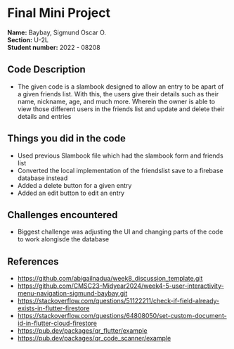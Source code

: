 # Final Mini Project

**Name:** Baybay, Sigmund Oscar O. <br/>
**Section:** U-2L <br/>
**Student number:** 2022 - 08208 <br/>

## Code Description

- The given code is a slambook designed to allow an entry to be apart of a given friends list. With this, the users give their details such as their name, nickname, age, and much more. Wherein the owner is able to view those different users in the friends list and update and delete their details and entries

## Things you did in the code

- Used previous Slambook file which had the slambook form and friends list
- Converted the local implementation of the friendslist save to a firebase database instead
- Added a delete button for a given entry
- Added an edit button to edit an entry

## Challenges encountered

- Biggest challenge was adjusting the UI and changing parts of the code to work alongisde the database

## References

- https://github.com/abigailnadua/week8_discussion_template.git
- https://github.com/CMSC23-Midyear2024/week4-5-user-interactivity-menu-navigation-sigmund-baybay.git
- https://stackoverflow.com/questions/51122211/check-if-field-already-exists-in-flutter-firestore
- https://stackoverflow.com/questions/64808050/set-custom-document-id-in-flutter-cloud-firestore
- https://pub.dev/packages/qr_flutter/example
- https://pub.dev/packages/qr_code_scanner/example